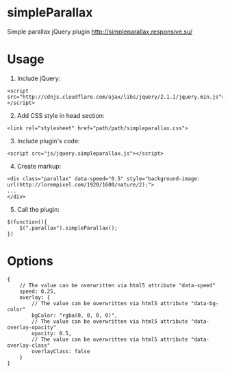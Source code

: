 simpleParallax
==============

Simple parallax jQuery plugin http://simpleparallax.responsive.su/

Usage
=====

1. Include jQuery:
```
<script src="http://cdnjs.cloudflare.com/ajax/libs/jquery/2.1.1/jquery.min.js"></script>
```
2. Add CSS style in head section:
```
<link rel="stylesheet" href="path/path/simpleparallax.css">	
```
3. Include plugin's code:
```
<script src="js/jquery.simpleparallax.js"></script>
```
4. Create markup:
```
<div class="parallax" data-speed="0.5" style="background-image: url(http://lorempixel.com/1920/1600/nature/2);">
...			
</div>
```
5. Call the plugin:
```
$(function(){				
	$(".parallax").simpleParallax();
})
```

Options
=======

```
{
	// The value can be overwritten via html5 attribute "data-speed"
	speed: 0.25,
	overlay: {
		// The value can be overwritten via html5 attribute "data-bg-color"
		bgColor: "rgba(0, 0, 0, 0)",
		// The value can be overwritten via html5 attribute "data-overlay-opacity"
		opacity: 0.5,
		// The value can be overwritten via html5 attribute "data-overlay-class"
		overlayClass: false
	}
}
```